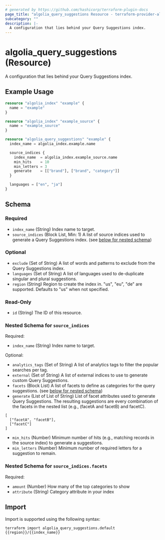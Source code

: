 ```yaml
---
# generated by https://github.com/hashicorp/terraform-plugin-docs
page_title: "algolia_query_suggestions Resource - terraform-provider-algolia"
subcategory: ""
description: |-
  A configuration that lies behind your Query Suggestions index.
---
```


# algolia_query_suggestions (Resource)

A configuration that lies behind your Query Suggestions index.

## Example Usage

```terraform
resource "algolia_index" "example" {
  name = "example"
}

resource "algolia_index" "example_source" {
  name = "example_source"
}

resource "algolia_query_suggestions" "example" {
  index_name = algolia_index.example.name

  source_indices {
    index_name  = algolia_index.example_source.name
    min_hits    = 10
    min_letters = 3
    generate    = [["brand"], ["brand", "category"]]
  }

  languages = ["en", "ja"]
}
```

<!-- schema generated by tfplugindocs -->
## Schema

### Required

- `index_name` (String) Index name to target.
- `source_indices` (Block List, Min: 1) A list of source indices used to generate a Query Suggestions index. (see [below for nested schema](#nestedblock--source_indices))

### Optional

- `exclude` (Set of String) A list of words and patterns to exclude from the Query Suggestions index.
- `languages` (Set of String) A list of languages used to de-duplicate singular and plural suggestions.
- `region` (String) Region to create the index in. "us", "eu", "de" are supported. Defaults to "us" when not specified.

### Read-Only

- `id` (String) The ID of this resource.

<a id="nestedblock--source_indices"></a>
### Nested Schema for `source_indices`

Required:

- `index_name` (String) Index name to target.

Optional:

- `analytics_tags` (Set of String) A list of analytics tags to filter the popular searches per tag.
- `external` (Set of String) A list of external indices to use to generate custom Query Suggestions.
- `facets` (Block List) A list of facets to define as categories for the query suggestions. (see [below for nested schema](#nestedblock--source_indices--facets))
- `generate` (List of List of String) List of facet attributes used to generate Query Suggestions. The resulting suggestions are every combination of the facets in the nested list
(e.g., (facetA and facetB) and facetC).
```
[
  ["facetA", "facetB"],
  ["facetC"]
]
```
- `min_hits` (Number) Minimum number of hits (e.g., matching records in the source index) to generate a suggestions.
- `min_letters` (Number) Minimum number of required letters for a suggestion to remain.

<a id="nestedblock--source_indices--facets"></a>
### Nested Schema for `source_indices.facets`

Required:

- `amount` (Number) How many of the top categories to show
- `attribute` (String) Category attribute in your index

## Import

Import is supported using the following syntax:

```shell
terraform import algolia_query_suggestions.default {{region}}/{{index_name}}
```
